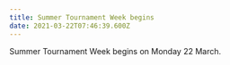 ```yaml
---
title: Summer Tournament Week begins
date: 2021-03-22T07:46:39.600Z
---
```

Summer Tournament Week begins on Monday 22 March.